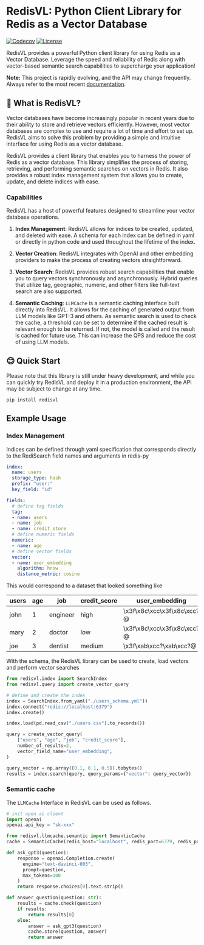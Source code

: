# RedisVL: Python Client Library for Redis as a Vector Database


[![Codecov](https://img.shields.io/codecov/c/github/RedisVentures/RedisVL/dev?label=Codecov&logo=codecov&token=E30WxqBeJJ)](https://codecov.io/gh/RedisVentures/RedisVL)
[![License](https://img.shields.io/badge/License-BSD-3--blue.svg)](https://opensource.org/licenses/mit/)


RedisVL provides a powerful Python client library for using Redis as a Vector Database. Leverage the speed and reliability of Redis along with vector-based semantic search capabilities to supercharge your application!

**Note:** This project is rapidly evolving, and the API may change frequently. Always refer to the most recent [documentation](https://redisvl.com/docs).
## 🚀 What is RedisVL?

Vector databases have become increasingly popular in recent years due to their ability to store and retrieve vectors efficiently. However, most vector databases are complex to use and require a lot of time and effort to set up. RedisVL aims to solve this problem by providing a simple and intuitive interface for using Redis as a vector database.

RedisVL provides a client library that enables you to harness the power of Redis as a vector database. This library simplifies the process of storing, retrieving, and performing semantic searches on vectors in Redis. It also provides a robust index management system that allows you to create, update, and delete indices with ease.


### Capabilities

RedisVL has a host of powerful features designed to streamline your vector database operations.

1. **Index Management**: RedisVL allows for indices to be created, updated, and deleted with ease. A schema for each index can be defined in yaml or directly in python code and used throughout the lifetime of the index.

2. **Vector Creation**: RedisVL integrates with OpenAI and other embedding providers to make the process of creating vectors straightforward.

3. **Vector Search**: RedisVL provides robust search capabilities that enable you to query vectors synchronously and asynchronously. Hybrid queries that utilize tag, geographic, numeric, and other filters like full-text search are also supported.

4. **Semantic Caching**: ``LLMCache`` is a semantic caching interface built directly into RedisVL. It allows for the caching of generated output from LLM models like GPT-3 and others. As semantic search is used to check the cache, a threshold can be set to determine if the cached result is relevant enough to be returned. If not, the model is called and the result is cached for future use. This can increase the QPS and reduce the cost of using LLM models.


## 😊 Quick Start

Please note that this library is still under heavy development, and while you can quickly try RedisVL and deploy it in a production environment, the API may be subject to change at any time.

`pip install redisvl`

## Example Usage

### Index Management

Indices can be defined through yaml specification that corresponds directly to the RediSearch field names and arguments in redis-py

```yaml
index:
  name: users
  storage_type: hash
  prefix: "user:"
  key_field: "id"

fields:
  # define tag fields
  tag:
  - name: users
  - name: job
  - name: credit_store
  # define numeric fields
  numeric:
  - name: age
  # define vector fields
  vector:
  - name: user_embedding
    algorithm: hnsw
    distance_metric: cosine
```

This would correspond to a dataset that looked something like

| users | age |     job    | credit_score |           user_embedding          |
|-------|-----|------------|--------------|-----------------------------------|
| john  |  1  |  engineer  |     high     | \x3f\x8c\xcc\x3f\x8c\xcc?@         |
| mary  |  2  |   doctor   |     low      | \x3f\x8c\xcc\x3f\x8c\xcc?@         |
|  joe  |  3  |  dentist   |    medium    | \x3f\xab\xcc?\xab\xcc?@         |


With the schema, the RedisVL library can be used to create, load vectors and perform vector searches
```python
from redisvl.index import SearchIndex
from redisvl.query import create_vector_query

# define and create the index
index = SearchIndex.from_yaml("./users_schema.yml"))
index.connect("redis://localhost:6379")
index.create()

index.load(pd.read_csv("./users.csv").to_records())

query = create_vector_query(
    ["users", "age", "job", "credit_score"],
    number_of_results=2,
    vector_field_name="user_embedding",
)

query_vector = np.array([0.1, 0.1, 0.5]).tobytes()
results = index.search(query, query_params={"vector": query_vector})

```

### Semantic cache

The ``LLMCache`` Interface in RedisVL can be used as follows.

```python
# init open ai client
import openai
openai.api_key = "sk-xxx"

from redisvl.llmcache.semantic import SemanticCache
cache = SemanticCache(redis_host="localhost", redis_port=6379, redis_password=None)

def ask_gpt3(question):
    response = openai.Completion.create(
      engine="text-davinci-003",
      prompt=question,
      max_tokens=100
    )
    return response.choices[0].text.strip()

def answer_question(question: str):
    results = cache.check(question)
    if results:
        return results[0]
    else:
        answer = ask_gpt3(question)
        cache.store(question, answer)
        return answer
```


